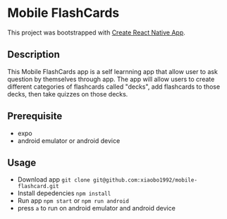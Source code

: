 # Mobile FlashCards
This project was bootstrapped with [Create React Native App](https://github.com/react-community/create-react-native-app).

## Description 
This Mobile FlashCards app is a self learnning app that allow user to ask question by themselves through app. The app will allow users to create different categories of flashcards called "decks", add flashcards to those decks, then take quizzes on those decks.

## Prerequisite
* expo
* android emulator or android device

## Usage
* Download app `git clone git@github.com:xiaobo1992/mobile-flashcard.git` 
* Install depedencies `npm install`
* Run app `npm start` or `npm run android`
* press `a` to run on android emulator and android device
